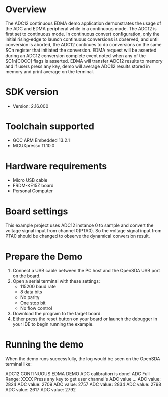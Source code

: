 Overview
========
The ADC12 continuous EDMA demo application demonstrates the usage of the ADC and EDMA peripheral while in a continuous mode. The
ADC12 is first set to continuous mode. In continuous convert configuration, only the initial rising-edge to launch continuous conversions is
observed, and until conversion is aborted, the ADC12 continues to do conversions on the same SCn register that initiated the conversion. 
EDMA request will be asserted during an ADC12 conversion complete event noted when any of the SC1n[COCO] flags is asserted. EDMA will transfer
ADC12 results to memory and if users press any key, demo will average ADC12 results stored in memory and print average on the terminal.  

SDK version
===========
- Version: 2.16.000

Toolchain supported
===================
- GCC ARM Embedded  13.2.1
- MCUXpresso  11.10.0

Hardware requirements
=====================
- Micro USB cable
- FRDM-KE15Z board
- Personal Computer

Board settings
==============
This example project uses ADC12 instance 0 to sample and convert the voltage signal input from channel 0(PTA0).
So the voltage signal input from PTA0 should be changed to observe the dynamical conversion result.

Prepare the Demo
================
1. Connect a USB cable between the PC host and the OpenSDA USB port on the board.
2. Open a serial terminal with these settings:
    - 115200 baud rate
    - 8 data bits
    - No parity
    - One stop bit
    - No flow control
3. Download the program to the target board.
4. Either press the reset button on your board or launch the debugger in your IDE to begin running the example.

Running the demo
================
When the demo runs successfully, the log would be seen on the OpenSDA terminal like:

ADC12 CONTINUOUS EDMA DEMO
ADC calibration is done!
ADC Full Range: XXXX
Press any key to get user channel's ADC value ...
ADC value: 2824
ADC value: 2709
ADC value: 2757
ADC value: 2834
ADC value: 2798
ADC value: 2617
ADC value: 2792
